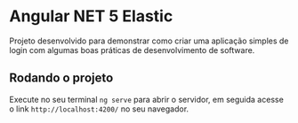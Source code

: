 # Angular NET 5 Elastic

Projeto desenvolvido para demonstrar como criar uma aplicação simples de login com algumas boas práticas de desenvolvimento de software.

## Rodando o projeto

Execute no seu terminal `ng serve` para abrir o servidor, em seguida acesse o link `http://localhost:4200/` no seu navegador.

